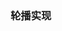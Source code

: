 ### 轮播实现
<template>
    <div class="swiper" :style="swiperSize">
    <ul :style="listWarpper" @transitionen="setDuration" class="swiper-ul">
        <li class="swiper-list" v-for="(item,index) in data" :key="index">
            <a :href="item.href">
                <img :style="swiperSize" :src="item.imgUrl" alt="">
            </a>
        </li>
        <li v-if="data.length > 0" class="swiper-list" :key="data.length + 1">
            <a :href="data[0].href">
                <img :style="swiperSize" :src="data[0].imgUrl" alt="">
            </a>
        </li>
        //第二个li标签是防止出现动画回滚产生的不适感
        //思路是在最后一个图片停止渲染并且将渲染序号调回第一张图片，由于两张图片一样不易察觉
    </ul>
    <ul class="swiper-pagination">
        <li v-for="(item,index) in data" :key="index" @click="changeImg(index)" :class="{'active':activeIndex === index}"></li>
        //当激活索引等于对应序号时给与相应class渲染
    </ul>
    </div>
</template>

<script>
export default {
    name:'swiper',
    props: {
        data: {
            type:Array,
            default () {
                return []
            }
        },
        height: {
            type:Number,
            default:500
        },
        width: {
            type:Number,
            default:1240
        },
        delay:{
            type:Number,
            default:5000
        }
    },
    //定义默认数据值
    data () {
        return{
            activeIndex:0,
            timer:null,
            haveDuration:true
        }
    },
    //activeIndex:
    //timer:
    //haveDuration:判断是否给与渲染时间，最后一张图不给渲染时间
    computed: {
        swiperSize () {
            return {
                width:`${this.width}px`,
                height:`${this.height}px`
            }
        },
        //swiperSize用于计算出显示图片的区域大小
        listWarpper () {
            return {
                width: `${(this.data.length + 1) * this.width}px`,
                height: `${this.height}px`,
                transform:`translateX(-${this.activeIndex * this.width}px)`,
                transitionDuration: this.haveDuration ? '.3s' : ''
            }
        }
        //列表滑动，一张图片的特定区域设置为显示（通常为一个页面大小）图片长度为索引上先*一个页面宽
        //通过将不同的图片移动到显示区域内实现更换图片的效果（其他区域看不见）
        //tran选择是否给与渲染时间
    },
    methods: {
        setTimer () {
            clearInterval(this.timer)
            this.timer = setInterval(() => {
                if(this.activeIndex === (this.data.length))
                {
                    this.activeIndex = 0
                    this.haveDuration = false
                }else{
                    this.activeIndex++
                    this.haveDuration = true
                }
            }, this.delay);
        },
        //当激活序号为data中最后一个序号时，将索引序号重置为0，不做渲染动画
        //否则三秒过渡渲染动画，索引自增
        changeImg (index) {
            this.activeIndex = index
            this.haveDuration = true
        },
        //点击改变图片，将索引变为点击索引，渲染设定为是
        setDuration () {
            if(this.activeIndex === this.data.length)
            {
                this.activeIndex = 0
                this.haveDuration = false
            }
        }
        //当激活索引与data长度相等，即最后一条数据时，渲染设定为否
    },
    mounted() {
        this.setTimer()
    },
}
</script>

<style lang="less" scoped>
    .swiper{
        width: 1240px;
        height: 500px;
        position: relative;
        overflow: hidden;
        //超出区域不显示
        .swiper-ul{
            font-size: 0;
        }
        .swiper-list{
            display: inline-block;
            //强制转变为行块元素，具备的行元素不换行的特点，也具备了块元素可以设置宽高的特点
            //通俗的讲就是原本不能设置宽高的元素可以设置宽高了
        }
        .swiper-pagination{
            position: absolute;
            left: 30%;
            bottom: 20px;

            li{
                display: inline-block;
                width: 8px;
                height: 8px;
                border-radius: 50%;
                margin:0 5px;
                background-color:#fff;
                cursor:pointer;

                &.active{
                    background-color: transparent;
                    //颜色渐变
                    border: 1px solid #fff;
                }
            }
        }
    }
</style>